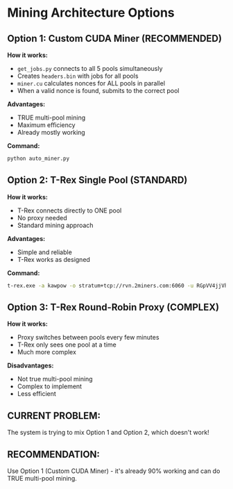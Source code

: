 # Mining Architecture Options

## Option 1: Custom CUDA Miner (RECOMMENDED)
**How it works:**
- `get_jobs.py` connects to all 5 pools simultaneously
- Creates `headers.bin` with jobs for all pools
- `miner.cu` calculates nonces for ALL pools in parallel
- When a valid nonce is found, submits to the correct pool

**Advantages:**
- TRUE multi-pool mining
- Maximum efficiency
- Already mostly working

**Command:**
```bash
python auto_miner.py
```

## Option 2: T-Rex Single Pool (STANDARD)
**How it works:**
- T-Rex connects directly to ONE pool
- No proxy needed
- Standard mining approach

**Advantages:**
- Simple and reliable
- T-Rex works as designed

**Command:**
```bash
t-rex.exe -a kawpow -o stratum+tcp://rvn.2miners.com:6060 -u RGpVV4jjVhBvKYhT4kouUcndfr3VpwgxVU -w worker1
```

## Option 3: T-Rex Round-Robin Proxy (COMPLEX)
**How it works:**
- Proxy switches between pools every few minutes
- T-Rex only sees one pool at a time
- Much more complex

**Disadvantages:**
- Not true multi-pool mining
- Complex to implement
- Less efficient

## CURRENT PROBLEM:
The system is trying to mix Option 1 and Option 2, which doesn't work!

## RECOMMENDATION:
Use Option 1 (Custom CUDA Miner) - it's already 90% working and can do TRUE multi-pool mining. 